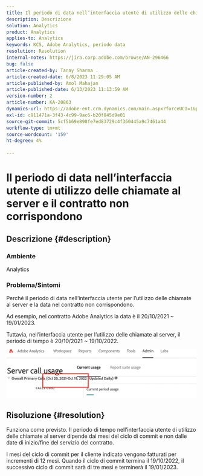 ```yaml
---
title: Il periodo di data nell’interfaccia utente di utilizzo delle chiamate al server e il contratto non corrispondono
description: Descrizione
solution: Analytics
product: Analytics
applies-to: Analytics
keywords: KCS, Adobe Analytics, periodo data
resolution: Resolution
internal-notes: https://jira.corp.adobe.com/browse/AN-296466
bug: false
article-created-by: Tanay Sharma .
article-created-date: 6/8/2023 11:29:05 AM
article-published-by: Amol Mahajan
article-published-date: 6/13/2023 11:13:59 AM
version-number: 2
article-number: KA-20863
dynamics-url: https://adobe-ent.crm.dynamics.com/main.aspx?forceUCI=1&pagetype=entityrecord&etn=knowledgearticle&id=718f0faa-ef05-ee11-8f6e-6045bd006b3d
exl-id: c911471a-3f43-4c99-9ac6-b20f845d9e01
source-git-commit: 5cf5b69e898fe7ed83729c4f360445a9c7461a44
workflow-type: tm+mt
source-wordcount: '159'
ht-degree: 4%

---
```


# Il periodo di data nell’interfaccia utente di utilizzo delle chiamate al server e il contratto non corrispondono

## Descrizione {#description}


### <b>Ambiente</b>

Analytics

### <b>Problema/Sintomi</b>

Perché il periodo di data nell’interfaccia utente per l’utilizzo delle chiamate al server e la data nel contratto non corrispondono.

Ad esempio, nel contratto Adobe Analytics la data è il 20/10/2021 ~ 19/01/2023.


Tuttavia, nell’interfaccia utente per l’utilizzo delle chiamate al server, il periodo di tempo è 20/10/2021 ~ 19/10/2022.


<b>![](assets/___728f0faa-ef05-ee11-8f6e-6045bd006b3d___.png)</b>

## Risoluzione {#resolution}


Funziona come previsto. Il periodo di tempo nell’interfaccia utente di utilizzo delle chiamate al server dipende dai mesi del ciclo di commit e non dalle date di inizio/fine del servizio del contratto.

I mesi del ciclo di commit per il cliente indicato vengono fatturati per incrementi di 12 mesi. Quando il ciclo di commit termina il 19/10/2022, il successivo ciclo di commit sarà di tre mesi e terminerà il 19/01/2023.

